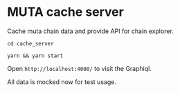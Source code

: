 # MUTA cache server

Cache muta chain data and provide API for chain explorer.

```
cd cache_server

yarn && yarn start
```

Open `http://localhost:4000/` to visit the Graphiql.

All data is mocked now for test usage.